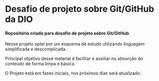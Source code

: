 # Desafio de projeto sobre Git/GitHub da DIO  
#### Repositório criado para desafio de projeto sobre Git/GitHub

Nesse projeto optei por um esquema de estudo utilizando linguagem simplificada e descomplicada.

Principal objetivo desse material é facilitar e auxiliar no absorção do conteúdo de forma limpa e básica. 



O Projeto está em fases iniciais, nos próximos dias será atualizado. 



